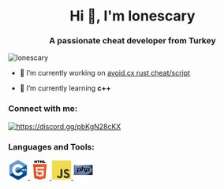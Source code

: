 <h1 align="center">Hi 👋, I'm lonescary</h1>
<h3 align="center">A passionate cheat developer from Turkey</h3>

<p align="left"> <img src="https://komarev.com/ghpvc/?username=lonescary&label=Profile%20views&color=0e75b6&style=flat" alt="lonescary" /> </p>

- 🔭 I’m currently working on [avoid.cx rust cheat/script](https://avoid.cx/)

- 🌱 I’m currently learning **c++**

<h3 align="left">Connect with me:</h3>
<p align="left">
<a href="https://discord.gg/https://discord.gg/pbKgN28cKX" target="blank"><img align="center" src="https://raw.githubusercontent.com/rahuldkjain/github-profile-readme-generator/master/src/images/icons/Social/discord.svg" alt="https://discord.gg/pbKgN28cKX" height="30" width="40" /></a>
</p>

<h3 align="left">Languages and Tools:</h3>
<p align="left"> <a href="https://www.w3schools.com/cpp/" target="_blank"> <img src="https://raw.githubusercontent.com/devicons/devicon/master/icons/cplusplus/cplusplus-original.svg" alt="cplusplus" width="40" height="40"/> </a> <a href="https://www.w3.org/html/" target="_blank"> <img src="https://raw.githubusercontent.com/devicons/devicon/master/icons/html5/html5-original-wordmark.svg" alt="html5" width="40" height="40"/> </a> <a href="https://developer.mozilla.org/en-US/docs/Web/JavaScript" target="_blank"> <img src="https://raw.githubusercontent.com/devicons/devicon/master/icons/javascript/javascript-original.svg" alt="javascript" width="40" height="40"/> </a> <a href="https://www.php.net" target="_blank"> <img src="https://raw.githubusercontent.com/devicons/devicon/master/icons/php/php-original.svg" alt="php" width="40" height="40"/> </a> </p>
